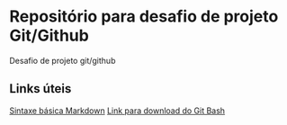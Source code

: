# Repositório para desafio de projeto Git/Github
Desafio de projeto git/github

## Links úteis
[Sintaxe básica Markdown](https://www.markdownguide.org/getting-started/)
[Link para download do Git Bash](https://git-scm.com/download/win)

